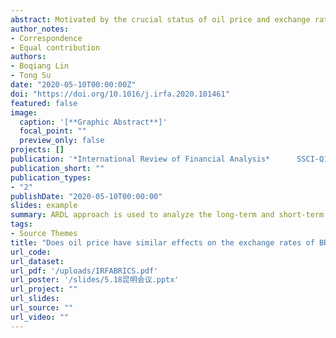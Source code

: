 ```yaml
---
abstract: Motivated by the crucial status of oil price and exchange rates in world finance and economy, we apply daily data from August 2005 to February 2019 to investigate the impact of oil price shocks on the exchange rate of BRICS countries. This paper first adopts a new framework and EEMD method to decompose oil shocks and exchange rate series, respectively. With these econometric methods, the final research variables in this paper are constructed, including two types of oil shocks and three kinds of exchange rate series. The ARDL approach and VAR model are then employed to detect the influence of oil shocks on exchange rates in different frequencies, corresponding to the stationarity of series. The evidence, based on the original exchange rate series reveals that two oil price shocks can produce different effects on net oil-importing countries and net oil-exporting countries, while the results from different frequencies show that exchange rates will have a significant response to oil shocks only at a high frequency. It is worth noting that China is a unique case in BRICS, the relations between its exchange rate and oil price shocks is far insignificant than that of the other countries.
author_notes:
- Correspondence
- Equal contribution
authors:
- Boqiang Lin
- Tong Su
date: "2020-05-10T00:00:00Z"
doi: "https://doi.org/10.1016/j.irfa.2020.101461"
featured: false
image:
  caption: '[**Graphic Abstract**]'
  focal_point: ""
  preview_only: false
projects: []
publication: '*International Review of Financial Analysis*      SSCI-Q1-ABS3*'
publication_short: ""
publication_types:
- "2"
publishDate: "2020-05-10T00:00:00"
slides: example
summary: ARDL approach is used to analyze the long-term and short-term relationships for the case of original exchange rate series. This paper shows there are differences between the impact of supply shocks and demand shocks on the exchange rates of BRICS. Analyzing exchange rate components, we find the impact of oil shocks are mainly reflected in high frequency fluctuations.
tags:
- Source Themes
title: "Does oil price have similar effects on the exchange rates of BRICS?"
url_code: 
url_dataset: 
url_pdf: '/uploads/IRFABRICS.pdf'
url_poster: '/slides/5.18昆明会议.pptx'
url_project: ""
url_slides: 
url_source: ""
url_video: ""
---
```


